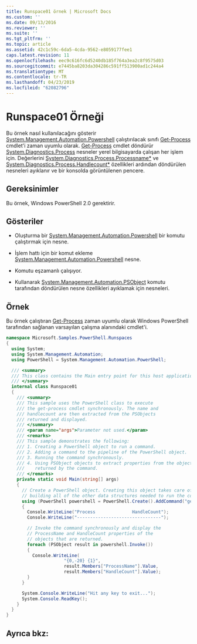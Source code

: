 ```yaml
---
title: Runspace01 örnek | Microsoft Docs
ms.custom: ''
ms.date: 09/13/2016
ms.reviewer: ''
ms.suite: ''
ms.tgt_pltfrm: ''
ms.topic: article
ms.assetid: 42c1c59c-6da5-4cda-9562-e8059177fee1
caps.latest.revision: 11
ms.openlocfilehash: eec9c616fc6d5240db185f764a3ea2c8f9575d03
ms.sourcegitcommit: e7445ba8203da304286c591ff513900ad1c244a4
ms.translationtype: MT
ms.contentlocale: tr-TR
ms.lasthandoff: 04/23/2019
ms.locfileid: "62082796"
---
```

# <a name="runspace01-sample"></a>Runspace01 Örneği

Bu örnek nasıl kullanılacağını gösterir [System.Management.Automation.Powershell](/dotnet/api/system.management.automation.powershell) çalıştırılacak sınıfı [Get-Process](/powershell/module/Microsoft.PowerShell.Management/Get-Process) cmdlet'i zaman uyumlu olarak. [Get-Process](/powershell/module/Microsoft.PowerShell.Management/Get-Process) cmdlet döndürür [System.Diagnostics.Process](/dotnet/api/System.Diagnostics.Process) nesneler yerel bilgisayarda çalışan her işlem için. Değerlerini [System.Diagnostics.Process.Processname*](/dotnet/api/System.Diagnostics.Process.ProcessName) ve [System.Diagnostics.Process.Handlecount*](/dotnet/api/System.Diagnostics.Process.Handlecount) özellikleri ardından döndürülen nesneleri ayıklanır ve bir konsolda görüntülenen pencere.

## <a name="requirements"></a>Gereksinimler

 Bu örnek, Windows PowerShell 2.0 gerektirir.

## <a name="demonstrates"></a>Gösteriler

- Oluşturma bir [System.Management.Automation.Powershell](/dotnet/api/system.management.automation.powershell) bir komutu çalıştırmak için nesne.

- İşlem hattı için bir komut ekleme [System.Management.Automation.Powershell](/dotnet/api/system.management.automation.powershell) nesne.

- Komutu eşzamanlı çalışıyor.

- Kullanarak [System.Management.Automation.PSObject](/dotnet/api/System.Management.Automation.PSObject) komutu tarafından döndürülen nesne özellikleri ayıklamak için nesneleri.

## <a name="example"></a>Örnek

 Bu örnek çalıştıran [Get-Process](/powershell/module/Microsoft.PowerShell.Management/Get-Process) zaman uyumlu olarak Windows PowerShell tarafından sağlanan varsayılan çalışma alanındaki cmdlet'i.

```csharp
namespace Microsoft.Samples.PowerShell.Runspaces
{
  using System;
  using System.Management.Automation;
  using PowerShell = System.Management.Automation.PowerShell;

  /// <summary>
  /// This class contains the Main entry point for this host application.
  /// </summary>
  internal class Runspace01
  {
    /// <summary>
    /// This sample uses the PowerShell class to execute
    /// the get-process cmdlet synchronously. The name and
    /// handlecount are then extracted from the PSObjects
    /// returned and displayed.
    /// </summary>
    /// <param name="args">Parameter not used.</param>
    /// <remarks>
    /// This sample demonstrates the following:
    /// 1. Creating a PowerShell object to run a command.
    /// 2. Adding a command to the pipeline of the PowerShell object.
    /// 3. Running the command synchronously.
    /// 4. Using PSObject objects to extract properties from the objects
    ///    returned by the command.
    /// </remarks>
    private static void Main(string[] args)
    {
      // Create a PowerShell object. Creating this object takes care of
      // building all of the other data structures needed to run the command.
      using (PowerShell powershell = PowerShell.Create().AddCommand("get-process"))
      {
        Console.WriteLine("Process              HandleCount");
        Console.WriteLine("--------------------------------");

        // Invoke the command synchronously and display the
        // ProcessName and HandleCount properties of the
        // objects that are returned.
        foreach (PSObject result in powershell.Invoke())
        {
          Console.WriteLine(
                      "{0,-20} {1}",
                      result.Members["ProcessName"].Value,
                      result.Members["HandleCount"].Value);
        }
      }

      System.Console.WriteLine("Hit any key to exit...");
      System.Console.ReadKey();
    }
  }
}
```

## <a name="see-also"></a>Ayrıca bkz:
